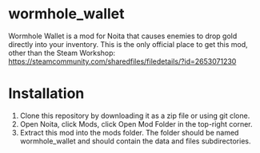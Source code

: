 # wormhole_wallet
Wormhole Wallet is a mod for Noita that causes enemies to drop gold directly into your inventory. This is the only official place to get this mod, other than the Steam Workshop:  https://steamcommunity.com/sharedfiles/filedetails/?id=2653071230


# Installation
1. Clone this repository by downloading it as a zip file or using git clone. 
2. Open Noita, click Mods, click Open Mod Folder in the top-right corner. 
3. Extract this mod into the mods folder. The folder should be named wormhole_wallet and should contain the data and files subdirectories. 
